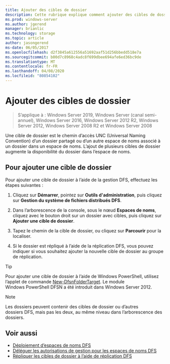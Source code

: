 ```yaml
---
title: Ajouter des cibles de dossier
description: Cette rubrique explique comment ajouter des cibles de dossier (chemins d’accès UNC)
ms.prod: windows-server
ms.author: jgerend
manager: brianlic
ms.technology: storage
ms.topic: article
author: jasongerend
ms-date: 06/05/2017
ms.openlocfilehash: d2f3845a612556a51692aaf51d256bbedd518e7a
ms.sourcegitcommit: b00d7c8968c4adc8f699dbee694afe6ed36bc9de
ms.translationtype: MT
ms.contentlocale: fr-FR
ms.lasthandoff: 04/08/2020
ms.locfileid: "80854102"
---
```

# <a name="add-folder-targets"></a>Ajouter des cibles de dossier

> S’applique à : Windows Server 2019, Windows Server (canal semi-annuel), Windows Server 2016, Windows Server 2012 R2, Windows Server 2012, Windows Server 2008 R2 et Windows Server 2008

Une cible de dossier est le chemin d’accès UNC (Universal Naming Convention) d’un dossier partagé ou d’un autre espace de noms associé à un dossier dans un espace de noms. L’ajout de plusieurs cibles de dossier augmente la disponibilité du dossier dans l’espace de noms.

## <a name="to-add-a-folder-target"></a>Pour ajouter une cible de dossier

Pour ajouter une cible de dossier à l’aide de la gestion DFS, effectuez les étapes suivantes :

1.  Cliquez sur **Démarrer**, pointez sur **Outils d'administration**, puis cliquez sur **Gestion du système de fichiers distribués DFS**.

2.  Dans l’arborescence de la console, sous le nœud **Espaces de noms**, cliquez avec le bouton droit sur un dossier avec cibles, puis cliquez sur **Ajouter une cible de dossier**.

3.  Tapez le chemin de la cible de dossier, ou cliquez sur **Parcourir** pour la localiser.

4.  Si le dossier est répliqué à l’aide de la réplication DFS, vous pouvez indiquer si vous souhaitez ajouter la nouvelle cible de dossier au groupe de réplication.

> [!TIP]
> Pour ajouter une cible de dossier à l’aide de Windows PowerShell, utilisez l’applet de commande [New-DfsnFolderTarget](https://docs.microsoft.com/powershell/module/dfsn/new-dfsnfoldertarget). Le module Windows PowerShell DFSN a été introduit dans Windows Server 2012.

> [!NOTE]
> Les dossiers peuvent contenir des cibles de dossier ou d’autres dossiers DFS, mais pas les deux, au même niveau dans l’arborescence des dossiers.

## <a name="see-also"></a>Voir aussi

-   [Déploiement d’espaces de noms DFS](deploying-dfs-namespaces.md)
-   [Déléguer les autorisations de gestion pour les espaces de noms DFS](delegate-management-permissions-for-dfs-namespaces.md)
-   [Répliquer les cibles de dossier à l’aide de réplication DFS](replicate-folder-targets-using-dfs-replication.md)